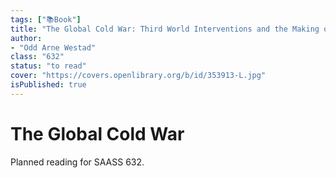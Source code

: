 ```yaml
---
tags: ["📚Book"]
title: "The Global Cold War: Third World Interventions and the Making of Our Times"
author:
- "Odd Arne Westad"
class: "632"
status: "to read"
cover: "https://covers.openlibrary.org/b/id/353913-L.jpg"
isPublished: true
---
```


# The Global Cold War

Planned reading for SAASS 632.
